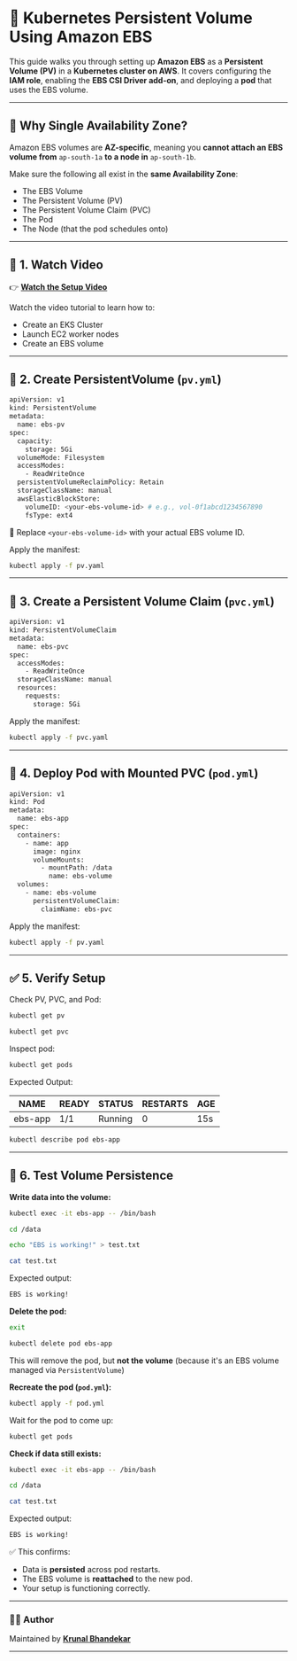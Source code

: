 # 💽 Kubernetes Persistent Volume Using Amazon EBS

This guide walks you through setting up **Amazon EBS** as a **Persistent Volume (PV)** in a **Kubernetes cluster on AWS**. It covers configuring the **IAM role**, enabling the **EBS CSI Driver add-on**, and deploying a **pod** that uses the EBS volume.

---

## 📌 Why Single Availability Zone?

Amazon EBS volumes are **AZ-specific**, meaning you **cannot attach an EBS volume from** `ap-south-1a` **to a node in** `ap-south-1b`.

Make sure the following all exist in the **same Availability Zone**:

- The EBS Volume
- The Persistent Volume (PV)
- The Persistent Volume Claim (PVC)
- The Pod
- The Node (that the pod schedules onto)

---

## 🎥 1. Watch Video

👉 **[Watch the Setup Video]()**

Watch the video tutorial to learn how to:

- Create an EKS Cluster
- Launch EC2 worker nodes
- Create an EBS volume

---

## 🧾 2. Create PersistentVolume (`pv.yml`)

```bash
apiVersion: v1
kind: PersistentVolume
metadata:
  name: ebs-pv
spec:
  capacity:
    storage: 5Gi
  volumeMode: Filesystem
  accessModes:
    - ReadWriteOnce
  persistentVolumeReclaimPolicy: Retain
  storageClassName: manual
  awsElasticBlockStore:
    volumeID: <your-ebs-volume-id> # e.g., vol-0f1abcd1234567890
    fsType: ext4
```

🔧 Replace `<your-ebs-volume-id>` with your actual EBS volume ID.

Apply the manifest:

```bash
kubectl apply -f pv.yaml
```

---

## 🧾 3. Create a Persistent Volume Claim (`pvc.yml`)

```bash
apiVersion: v1
kind: PersistentVolumeClaim
metadata:
  name: ebs-pvc
spec:
  accessModes:
    - ReadWriteOnce
  storageClassName: manual
  resources:
    requests:
      storage: 5Gi
```

Apply the manifest:

```bash
kubectl apply -f pvc.yaml
```

---

## 🚀 4. Deploy Pod with Mounted PVC (`pod.yml`)

```bash
apiVersion: v1
kind: Pod
metadata:
  name: ebs-app
spec:
  containers:
    - name: app
      image: nginx
      volumeMounts:
        - mountPath: /data
          name: ebs-volume
  volumes:
    - name: ebs-volume
      persistentVolumeClaim:
        claimName: ebs-pvc
```

Apply the manifest:

```bash
kubectl apply -f pv.yaml
```

---

## ✅ 5. Verify Setup

Check PV, PVC, and Pod:

```bash
kubectl get pv
```

```bash
kubectl get pvc
```

Inspect pod:

```bash
kubectl get pods
```

Expected Output:

| NAME    | READY | STATUS  | RESTARTS | AGE |
| ------- | ----- | ------- | -------- | --- |
| ebs-app | 1/1   | Running | 0        | 15s |

```bash
kubectl describe pod ebs-app
```

---

## 📝 6. Test Volume Persistence

**Write data into the volume:**

```bash
kubectl exec -it ebs-app -- /bin/bash
```

```bash
cd /data
```

```bash
echo "EBS is working!" > test.txt
```

```bash
cat test.txt
```

Expected output:

```bash
EBS is working!
```

**Delete the pod:**

```bash
exit
```

```bash
kubectl delete pod ebs-app
```

This will remove the pod, but **not the volume** (because it's an EBS volume managed via `PersistentVolume`)

**Recreate the pod (`pod.yml`):**

```bash
kubectl apply -f pod.yml
```

Wait for the pod to come up:

```bash
kubectl get pods
```

**Check if data still exists:**

```bash
kubectl exec -it ebs-app -- /bin/bash
```

```bash
cd /data
```

```bash
cat test.txt
```

Expected output:

```bash
EBS is working!
```

✅ This confirms:

- Data is **persisted** across pod restarts.
- The EBS volume is **reattached** to the new pod.
- Your setup is functioning correctly.

---

### 👨‍💻 Author

Maintained by **[Krunal Bhandekar](https://www.linkedin.com/in/krunal-bhandekar/)**

---
